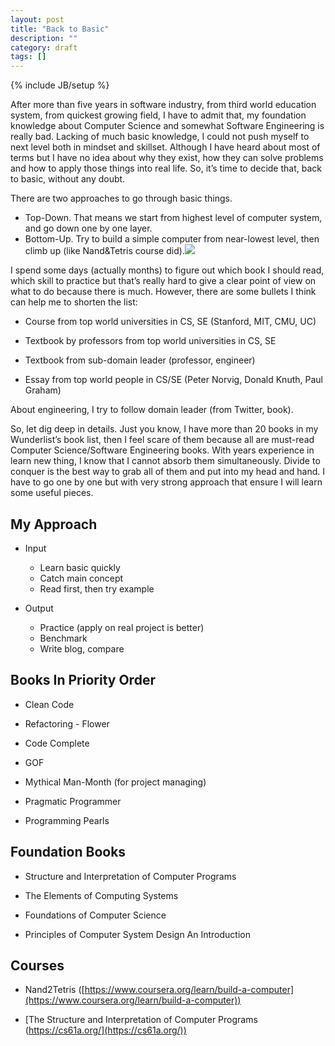 ```yaml
---
layout: post
title: "Back to Basic"
description: ""
category: draft
tags: []
---
```

{% include JB/setup %}

After more than five years in software industry, from third world education system, from quickest growing field, I have to admit that, my foundation knowledge about Computer Science and somewhat Software Engineering is really bad. Lacking of much basic knowledge, I could not push myself to next level both in mindset and skillset. Although I have heard about most of terms but I have no idea about why they exist, how they can solve problems and how to apply those things into real life. So, it’s time to decide that, back to basic, without any doubt.

There are two approaches to go through basic things.

*   Top-Down. That means we start from highest level of computer system, and go down one by one layer.
*   Bottom-Up. Try to build a simple computer from near-lowest level, then climb up (like Nand&amp;Tetris course did).![](https://78.media.tumblr.com/2923c0248d03301b8e1d6e8a6c412816/tumblr_inline_oq6tszSfga1t0sy5v_540.png)

I spend some days (actually months) to figure out which book I should read, which skill to practice but that’s really hard to give a clear point of view on what to do because there is much. However, there are some bullets I think can help me to shorten the list:

*   Course from top world universities in CS, SE (Stanford, MIT, CMU, UC)

*   Textbook by professors from top world universities in CS, SE

*   Textbook from sub-domain leader (professor, engineer)

*   Essay from top world people in CS/SE (Peter Norvig, Donald Knuth, Paul Graham)

About engineering, I try to follow domain leader (from Twitter, book).

So, let dig deep in details. Just you know, I have more than 20 books in my Wunderlist’s book list, then I feel scare of them because all are must-read Computer Science/Software Engineering books. With years experience in learn new thing, I know that I cannot absorb them simultaneously. Divide to conquer is the best way to grab all of them and put into my head and hand. I have to go one by one but with very strong approach that ensure I will learn some useful pieces.&nbsp;

## **My Approach**
*   Input
	- Learn basic quickly
	- Catch main concept
	- Read first, then try example

*   Output
	- Practice (apply on real project is better)
	- Benchmark
	- Write blog, compare

## **Books In Priority Order**

*   Clean Code

*   Refactoring - Flower

*   Code Complete

*   GOF

*   Mythical Man-Month (for project managing)

*   Pragmatic Programmer

*   Programming Pearls

## **Foundation Books**

*   Structure and Interpretation of Computer Programs

*   The Elements of Computing Systems

*   Foundations of Computer Science

*   Principles of Computer System Design An Introduction

## **Courses**

*   Nand2Tetris ([https://www.coursera.org/learn/build-a-computer](https://www.coursera.org/learn/build-a-computer))

*   [The Structure and Interpretation of Computer Programs (https://cs61a.org/](https://cs61a.org/))